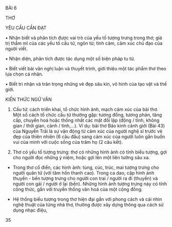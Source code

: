 BÀI 6

THƠ

YÊU CẦU CẦN ĐẠT

• Nhận biết và phân tích được vai trò của yếu tố tượng trưng trong thơ; giá trị thẩm mĩ của các yếu tố cấu tứ, ngôn từ; tình cảm, cảm xúc chủ đạo của người viết.

• Nhận diện, phân tích được tác dụng một số biện pháp tu từ.

• Biết viết bài văn nghị luận và thuyết trình, giới thiệu một tác phẩm thơ theo lựa chọn cá nhân.

• Biết tri nhận và trân trọng những vẻ đẹp sâu kín, vô hình của tạo vật và thế giới.

KIẾN THỨC NGỮ VĂN

1. Cấu tứ: cách triển khai, tổ chức hình ảnh, mạch cảm xúc của bài thơ. Một số cách tổ chức cấu tứ thường gặp: tương đồng, tương phản, tăng cấp, chuyển hoá hoặc thống nhất các mặt đối lập (động / tĩnh, không gian / thời gian, cảnh / tình,...).
Ví dụ: bài thơ Báo kinh cảnh giới (Bài 43) của Nguyễn Trãi là sự vận động từ cảm xúc của người nghệ sĩ trước vẻ đẹp của thiên nhiên (6 câu đầu) sang cảm xúc của người luôn gắn buồn vui của mình với cuộc sống của trăm họ (2 câu kết).

2. Thơ có yếu tố tượng trưng: thơ có những hình ảnh có tính biểu tượng, gợi cho người đọc những ý niệm, hoặc gợi lên một liên tưởng sâu xa.

- Trong thơ cổ điển, các hình ảnh: tùng, cúc, trúc, mai tượng trưng cho người quân tử (với tâm hồn thanh cao). Trong ca dao, cặp hình ảnh thuyền - bến tượng trưng cho người con trai / người ra đi (thuyền) và người con gái / người ở lại (bến). Những hình ảnh tượng trưng này có tính công thức, gắn với truyền thống văn hoá của một cộng đồng.

- Hệ thống biểu tượng trong thơ hiện đại gắn với phong cách và cái nhìn nghệ thuật của từng nhà thơ, thường được xây dựng thông qua cách sử dụng nhạc điệu,

35